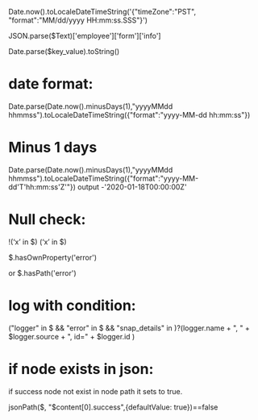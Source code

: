 Date.now().toLocaleDateTimeString('{\"timeZone\":\"PST\", "format":"MM/dd/yyyy HH:mm:ss.SSS"}')

 
JSON.parse($Text)['employee']['form']['info']

Date.parse($key_value).toString()


date format:
============

Date.parse(Date.now().minusDays(1),"yyyyMMdd hhmmss").toLocaleDateTimeString({"format":"yyyy-MM-dd hh:mm:ss"})

Minus 1 days
=============

Date.parse(Date.now().minusDays(1),"yyyyMMdd hhmmss").toLocaleDateTimeString({"format":"yyyy-MM-dd'T'hh:mm:ss'Z'"})
output -'2020-01-18T00:00:00Z'

Null check:
==========

   !(‘x’ in $)
   (‘x’ in $)

   $.hasOwnProperty('error')

   or
   $.hasPath('error')



log with condition:
=====================

("logger" in $ && "error" in $  &&  "snap_details" in $)?($logger.name + ", " + $logger.source + ", id=" + $logger.id )


if node exists in json:
=======================



if success node not exist in node path it sets to true.

jsonPath($, "$content[0].success",{defaultValue: true})==false

